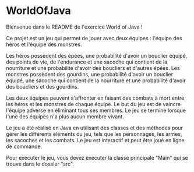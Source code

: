 # WorldOfJava

Bienvenue dans le README de l'exercice World of Java !

Ce projet est un jeu qui permet de jouer avec deux équipes : l'équipe des héros et l'équipe des monstres. 

Les héros possèdent des épées, une probabilité d'avoir un bouclier équipé, des points de vie, de l'endurance et une sacoche qui contient de la nourriture et une probabilité d'avoir des boucliers et d'autres épées.
Les monstres possèdent des gourdins, une probabilité d'avoir un bouclier équipé, une sacoche qui contient de la nourriture et une probabilité d'avoir des boucliers et des gourdins.

Les deux équipes peuvent s'affronter en faisant des combats à mort entre les héros et les monstres de chaque équipe. 
Le but du jeu est de vaincre l'équipe adverse en éliminant tous ses membres. 
Le jeu se termine lorsque l'une des équipes n'a plus aucun membre vivant.

Le jeu a été réalisé en Java en utilisant des classes et des méthodes pour gérer les différents éléments du jeu, tels que les personnages, les armes, les sacoches et les combats. 
Le jeu est interactif et peut être joué en ligne de commande.

Pour exécuter le jeu, vous devez exécuter la classe principale "Main" qui se trouve dans le dossier "src".
